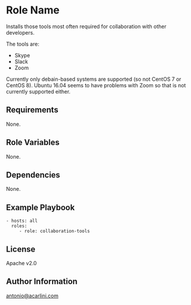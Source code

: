 Role Name
=========

Installs those tools most often required for collaboration with other developers.

The tools are:
* Skype
* Slack
* Zoom

Currently only debain-based systems are supported (so not CentOS 7 or CentOS 8).
Ubuntu 16.04 seems to have problems with Zoom so that is not currently supported either.

Requirements
------------

None.

Role Variables
--------------

None.

Dependencies
------------

None.

Example Playbook
----------------

    - hosts: all
      roles:
         - role: collaboration-tools

License
-------

Apache v2.0

Author Information
------------------

antonio@acarlini.com
